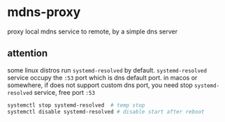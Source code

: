 # mdns-proxy
proxy local mdns service to remote, by a simple dns server

## attention
some linux distros run `systemd-resolved` by default. 
`systemd-resolved` service occupy the `:53` port which is dns default port.
in macos or somewhere, if does not support custom dns port, you need stop `systemd-resolved` service, free port `:53`

```bash
systemctl stop systemd-resolved  # temp stop
systemctl disable systemd-resolved # disable start after reboot
```